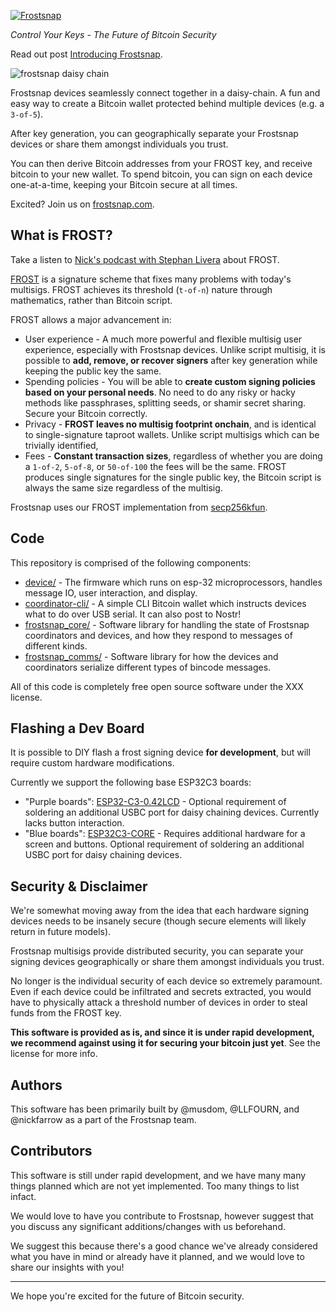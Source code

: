 [![Frostsnap](https://frostsnap.com/frostsnap_colour_shadow.png)](https://frostsnap.com)

_Control Your Keys - The Future of Bitcoin Security_

Read out post [Introducing Frostsnap](https://frostsnap.com/introducing-frostsnap.html).

![frostsnap daisy chain](https://frostsnap.com/frostsnap.png)

Frostsnap devices seamlessly connect together in a daisy-chain. A fun and easy way to create a Bitcoin wallet protected behind multiple devices (e.g. a `3-of-5`).

After key generation, you can geographically separate your Frostsnap devices or share them amongst individuals you trust.

You can then derive Bitcoin addresses from your FROST key, and receive bitcoin to your new wallet. To spend bitcoin, you can sign on each device one-at-a-time, keeping your Bitcoin secure at all times.

Excited? Join us on [frostsnap.com](https://frostsnap.com).

## What is FROST?

Take a listen to [Nick's podcast with Stephan Livera](https://stephanlivera.com/episode/476/) about FROST.

[FROST](https://eprint.iacr.org/2020/852.pdf) is a signature scheme that fixes many problems with today's multisigs. FROST achieves its threshold (`t-of-n`) nature through mathematics, rather than Bitcoin script.

FROST allows a major advancement in:

- User experience - A much more powerful and flexible multisig user experience, especially with Frostsnap devices. Unlike script multisig, it is possible to **add, remove, or recover signers** after key generation while keeping the public key the same.
- Spending policies - You will be able to **create custom signing policies based on your personal needs**. No need to do any risky or hacky methods like passphrases, splitting seeds, or shamir secret sharing. Secure your Bitcoin correctly.
- Privacy - **FROST leaves no multisig footprint onchain**, and is identical to single-signature taproot wallets. Unlike script multisigs which can be trivially identified,
- Fees - **Constant transaction sizes**, regardless of whether you are doing a `1-of-2`, `5-of-8`, or `50-of-100` the fees will be the same. FROST produces single signatures for the single public key, the Bitcoin script is always the same size regardless of the multisig.

Frostsnap uses our FROST implementation from [secp256kfun](https://docs.rs/schnorr_fun/latest/schnorr_fun/frost/index.html).

## Code

This repository is comprised of the following components:

- [device/](/device/) - The firmware which runs on esp-32 microprocessors, handles message IO, user interaction, and display.
- [coordinator-cli/](/coordinator-cli/) - A simple CLI Bitcoin wallet which instructs devices what to do over USB serial. It can also post to Nostr!
- [frostsnap_core/](/frostsnap_core/) - Software library for handling the state of Frostsnap coordinators and devices, and how they respond to messages of different kinds.
- [frostsnap_comms/](/frostsnap_comms/) - Software library for how the devices and coordinators serialize different types of bincode messages.

All of this code is completely free open source software under the XXX license.

## Flashing a Dev Board

It is possible to DIY flash a frost signing device **for development**, but will require custom hardware modifications.

Currently we support the following base ESP32C3 boards:

- "Purple boards": [ESP32-C3-0.42LCD](https://github.com/01Space/ESP32-C3-0.42LCD) - Optional requirement of soldering an additional USBC port for daisy chaining devices. Currently lacks button interaction.
- "Blue boards": [ESP32C3-CORE](https://wiki.luatos.com/chips/esp32c3/board.html) - Requires additional hardware for a screen and buttons. Optional requirement of soldering an additional USBC port for daisy chaining devices.

## Security & Disclaimer

We're somewhat moving away from the idea that each hardware signing devices needs to be insanely secure (though secure elements will likely return in future models).

Frostsnap multisigs provide distributed security, you can separate your signing devices geographically or share them amongst individuals you trust.

No longer is the individual security of each device so extremely paramount. Even if each device could be infiltrated and secrets extracted, you would have to physically attack a threshold number of devices in order to steal funds from the FROST key.

**This software is provided as is, and since it is under rapid development, we recommend against using it for securing your bitcoin just yet**. See the license for more info.

## Authors

This software has been primarily built by @musdom, @LLFOURN, and @nickfarrow as a part of the Frostsnap team.

## Contributors

This software is still under rapid development, and we have many many things planned which are not yet implemented. Too many things to list infact.

We would love to have you contribute to Frostsnap, however suggest that you discuss any significant additions/changes with us beforehand.

We suggest this because there's a good chance we've already considered what you have in mind or already have it planned, and we would love to share our insights with you!

---

We hope you're excited for the future of Bitcoin security.
